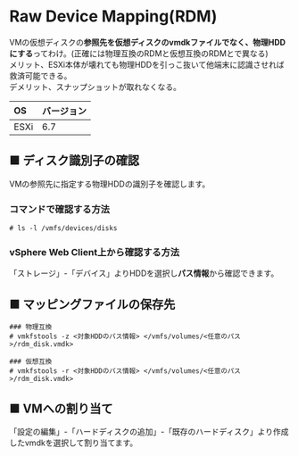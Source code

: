 # Raw Device Mapping(RDM)
VMの仮想ディスクの**参照先を仮想ディスクのvmdkファイルでなく、物理HDDにする**ってわけ。(正確には物理互換のRDMと仮想互換のRDMとで異なる)  
メリット、ESXi本体が壊れても物理HDDを引っこ抜いて他端末に認識させれば救済可能できる。  
デメリット、スナップショットが取れなくなる。

|OS|バージョン|
|:---|:---|
|ESXi|6.7|

## ■ ディスク識別子の確認
VMの参照先に指定する物理HDDの識別子を確認します。
### コマンドで確認する方法
```
# ls -l /vmfs/devices/disks
```
### vSphere Web Client上から確認する方法
「ストレージ」-「デバイス」よりHDDを選択し**パス情報**から確認できます。
## ■ マッピングファイルの保存先
```
### 物理互換
# vmkfstools -z <対象HDDのパス情報> </vmfs/volumes/<任意のパス>/rdm_disk.vmdk>

### 仮想互換
# vmkfstools -r <対象HDDのパス情報> </vmfs/volumes/<任意のパス>/rdm_disk.vmdk>
```
## ■ VMへの割り当て
「設定の編集」-「ハードディスクの追加」-「既存のハードディスク」より作成したvmdkを選択して割り当てます。 
